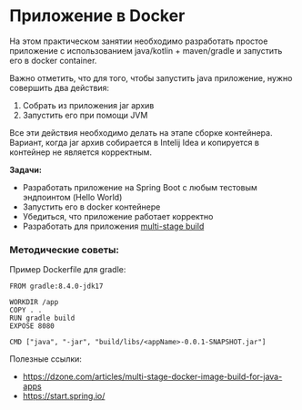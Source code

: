 # Приложение в Docker

На этом практическом занятии необходимо разработать простое приложение с использованием java/kotlin + maven/gradle и запустить его в docker container.

Важно отметить, что для того, чтобы запустить java приложение, нужно совершить два действия:
1. Собрать из приложения jar архив
2. Запустить его при помощи JVM

Все эти действия необходимо делать на этапе сборке контейнера. Вариант, когда jar архив собирается в Intelij Idea и копируется в контейнер не является корректным.

**Задачи:**
- Разработать приложение на Spring Boot с любым тестовым эндпоинтом (Hello World)
- Запустить его в docker контейнере
- Убедиться, что приложение работает корректно
- Разработать для приложения [multi-stage build](https://docs.docker.com/build/building/multi-stage/)


### Методические советы:
Пример Dockerfile для gradle:

```
FROM gradle:8.4.0-jdk17

WORKDIR /app
COPY . .
RUN gradle build
EXPOSE 8080

CMD ["java", "-jar", "build/libs/<appName>-0.0.1-SNAPSHOT.jar"]
```

Полезные ссылки:
- https://dzone.com/articles/multi-stage-docker-image-build-for-java-apps
- https://start.spring.io/
